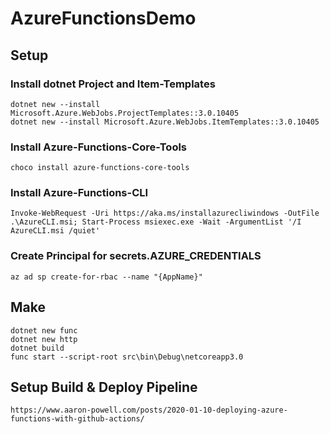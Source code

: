 # AzureFunctionsDemo

## Setup

### Install dotnet Project and Item-Templates

    dotnet new --install Microsoft.Azure.WebJobs.ProjectTemplates::3.0.10405
    dotnet new --install Microsoft.Azure.WebJobs.ItemTemplates::3.0.10405

### Install Azure-Functions-Core-Tools

    choco install azure-functions-core-tools

### Install Azure-Functions-CLI

    Invoke-WebRequest -Uri https://aka.ms/installazurecliwindows -OutFile .\AzureCLI.msi; Start-Process msiexec.exe -Wait -ArgumentList '/I AzureCLI.msi /quiet'

### Create Principal for secrets.AZURE_CREDENTIALS

    az ad sp create-for-rbac --name "{AppName}"

## Make

    dotnet new func
    dotnet new http
    dotnet build
    func start --script-root src\bin\Debug\netcoreapp3.0

## Setup Build & Deploy Pipeline

    https://www.aaron-powell.com/posts/2020-01-10-deploying-azure-functions-with-github-actions/